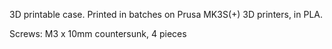 3D printable case. Printed in batches on Prusa MK3S(+) 3D printers, in PLA.

Screws: M3 x 10mm countersunk, 4 pieces
